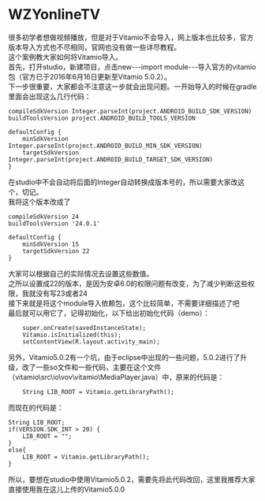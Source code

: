 # WZYonlineTV  
很多初学者想做视频播放，但是对于Vitamio不会导入，网上版本也比较多，官方版本导入方式也不尽相同，官网也没有做一些详尽教程。  
这个案例教大家如何将Vitamio导入。  
首先，打开studio，新建项目，点击new---import module---导入官方的vitamio包（官方已于2016年6月16日更新至Vitamio 5.0.2）。  
下一步很重要，大家都会不注意这一步就会出现问题。一开始导入的时候在gradle里面会出现这么几行代码： 

    compileSdkVersion Integer.parseInt(project.ANDROID_BUILD_SDK_VERSION)  
    buildToolsVersion project.ANDROID_BUILD_TOOLS_VERSION  
      
    defaultConfig {  
        minSdkVersion Integer.parseInt(project.ANDROID_BUILD_MIN_SDK_VERSION)  
        targetSdkVersion Integer.parseInt(project.ANDROID_BUILD_TARGET_SDK_VERSION)  
    }  
在studio中不会自动将后面的Integer自动转换成版本号的，所以需要大家改这个，切记。  
我将这个版本改成了  

    compileSdkVersion 24  
    buildToolsVersion '24.0.1'  

    defaultConfig {  
        minSdkVersion 15  
        targetSdkVersion 22  
    }  
大家可以根据自己的实际情况去设置这些数值。  
之所以设置成22的版本，是因为安卓6.0的权限问题有改变，为了减少判断这些权限，我就没有写23或者24  
接下来就是将这个module导入依赖包，这个比较简单，不需要详细描述了吧  
最后就可以用它了，记得初始化，以下给出初始化代码（demo）：  


        super.onCreate(savedInstanceState);  
        Vitamio.isInitialized(this);  
        setContentView(R.layout.activity_main);  

另外，Vitamio5.0.2有一个坑，由于eclipse中出现的一些问题，5.0.2进行了升级，改了一些so文件和一些代码，主要在这个文件（vitamio\src\io\vov\vitamio\MediaPlayer.java）中，原来的代码是：  

        String LIB_ROOT = Vitamio.getLibraryPath();  
而现在的代码是：  

    String LIB_ROOT;
    if(VERSION.SDK_INT > 20) {
        LIB_ROOT = "";
    }
    else{
    	LIB_ROOT = Vitamio.getLibraryPath();
    }
所以，要想在studio中使用Vitamio5.0.2，需要先将此代码改回，这里我推荐大家直接使用我在这儿上传的Vitamio5.0.0  
